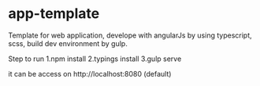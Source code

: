 # app-template

Template for web application, develope with angularJs by using typescript, scss, build dev environment by gulp.

Step to run
1.npm install
2.typings install
3.gulp serve

it can be access on http://localhost:8080 (default)
